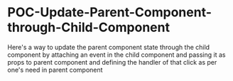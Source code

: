 # POC-Update-Parent-Component-through-Child-Component
Here's a way to update the parent component state through the child component by attaching an event in the child component and passing it as props to parent component and defining the handler of that click as per one's need in parent component
